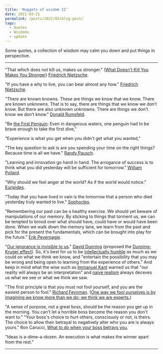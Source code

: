```yaml
---
title: 'Nuggets of wisdom II'
date: 2021-03-21
permalink: /posts/2021/03/blog-post/
tags:
  - Quotes
  - Wisdoms
  - update
---
```


Some quotes, a collection of wisdom may calm you down and put things in perspective.

------

"That which does not kill us, makes us stronger." ([What Doesn't Kill You Makes You Stronger](https://thebestbrainpossible.com/what-doesnt-kill-you-makes-you-stronger/)) [Friedrich Nietzsche](https://plato.stanford.edu/entries/nietzsche/).

"If you have a why to live, you can bear almost any how." [Friedrich Nietzsche](https://www.oxfordreference.com/view/10.1093/acref/9780191843730.001.0001/q-oro-ed5-00007886).

"There are known knowns. These are things we know that we know. There are known unknowns. That is to say, there are things that we know we don’t know. But there are also unknown unknowns. There are things we don’t know we don’t know." [Donald Rumsfeld](https://en.wikipedia.org/wiki/There_are_known_knowns).

"Be [the First Penguin](https://www.cmu.edu/randyslecture/honor/index.html): Even in dangerous waters, one penguin had to be brave enough to take the first dive,"

"Experience is what you get when you didn't get what you wanted,"

"The key question to ask is are you spending your time on the right things? Because time is all we have." [Randy Pausch](https://www.cs.cmu.edu/~pausch/).

"Learning and innovation go hand in hand. The arrogance of success is to think what you did yesterday will be sufficient for tomorrow." [William Pollard](https://en.wikipedia.org/wiki/William_Pollard).

"Why should we feel anger at the world? As if the world would notice." [Euripides](https://en.wikipedia.org/wiki/Euripides).

"Today that you have lived in vain is the tomorrow that a person who died yesterday truly wanted to live." [Sophocles](https://en.wikipedia.org/wiki/Sophocles).

"Remembering our past can be a healthy exercise. We should yet beware of manipulations of our memory. By sticking to things that torment us, we can be tempted to brood over what should have, could have or would have been done. When we walk down the memory lane, we learn from the past and pick for the present the fundamentals, which can be brought into play for the future.” [Erik Pevernagie](https://en.wikipedia.org/wiki/Erik_Pevernagie).

"[Our ignorance is invisible to us](https://www.vox.com/science-and-health/2019/1/31/18200497/dunning-kruger-effect-explained-trump)." [David Dunning](https://lsa.umich.edu/psych/people/faculty/ddunning.html) (proposed the [Dunning-Kruger effect](https://en.wikipedia.org/wiki/Dunning%E2%80%93Kruger_effect)). So, it's best for us to be [intellectually humble](https://www.vox.com/science-and-health/2019/1/4/17989224/intellectual-humility-explained-psychology-replication) as much as we could on what we think we know, and "entertain the possibility that you may be wrong and being open to learning from the experience of others." And keep in mind what the wise such as [Immanuel Kant](https://en.wikipedia.org/wiki/Immanuel_Kant) warned us that "our reality will always be an interpretation" and [naive realism](https://en.wikipedia.org/wiki/Na%C3%AFve_realism_(psychology)) always deceves us what we see or what we think we saw.

"The first principle is that you must not fool yourself, and you are the easiest person to fool." [Richard Feynman](https://en.wikiquote.org/wiki/Richard_Feynman). ([One way we fool ourselves is by imagining we know more than we do; we think we are experts.](https://podcasts.apple.com/us/podcast/the-easiest-person-to-fool/id1028908750?i=1000507359305))

"A sense of purpose, not a great boss, should be the reason you get up in the morning. You can't let a horrible boss become the reason you don't want to." "Your boss's choice to hurt others, consciously or not, is theirs. The choice to allow their betrayal to negatively alter who you are is always yours." Ron Carucci, [What to do when your boss betrays you](https://hbr.org/2019/07/what-to-do-when-your-boss-betrays-you).

"Ideas is a-dime-a-dozen. An execution is what makes the winner apart from the rest." 

------